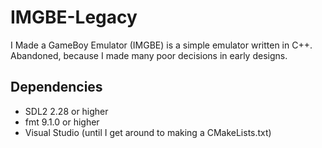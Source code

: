# IMGBE-Legacy
 I Made a GameBoy Emulator (IMGBE) is a simple emulator written in C++.
 Abandoned, because I made many poor decisions in early designs.

## Dependencies
- SDL2 2.28 or higher
- fmt 9.1.0 or higher
- Visual Studio (until I get around to making a CMakeLists.txt)
